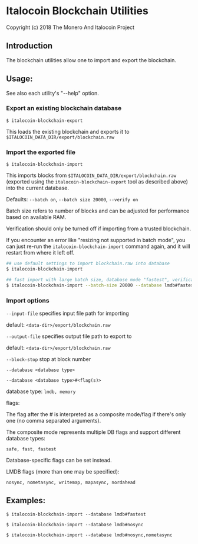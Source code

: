 # Italocoin Blockchain Utilities

Copyright (c) 2018 The Monero And Italocoin Project

## Introduction

The blockchain utilities allow one to import and export the blockchain.

## Usage:

See also each utility's "--help" option.

### Export an existing blockchain database

`$ italocoin-blockchain-export`

This loads the existing blockchain and exports it to `$ITALOCOIN_DATA_DIR/export/blockchain.raw`

### Import the exported file

`$ italocoin-blockchain-import`

This imports blocks from `$ITALOCOIN_DATA_DIR/export/blockchain.raw` (exported using the
`italocoin-blockchain-export` tool as described above) into the current database.

Defaults: `--batch on`, `--batch size 20000`, `--verify on`

Batch size refers to number of blocks and can be adjusted for performance based on available RAM.

Verification should only be turned off if importing from a trusted blockchain.

If you encounter an error like "resizing not supported in batch mode", you can just re-run
the `italocoin-blockchain-import` command again, and it will restart from where it left off.

```bash
## use default settings to import blockchain.raw into database
$ italocoin-blockchain-import

## fast import with large batch size, database mode "fastest", verification off
$ italocoin-blockchain-import --batch-size 20000 --database lmdb#fastest --verify off

```

### Import options

`--input-file`
specifies input file path for importing

default: `<data-dir>/export/blockchain.raw`

`--output-file`
specifies output file path to export to

default: `<data-dir>/export/blockchain.raw`

`--block-stop`
stop at block number

`--database <database type>`

`--database <database type>#<flag(s)>`

database type: `lmdb, memory`

flags:

The flag after the # is interpreted as a composite mode/flag if there's only
one (no comma separated arguments).

The composite mode represents multiple DB flags and support different database types:

`safe, fast, fastest`

Database-specific flags can be set instead.

LMDB flags (more than one may be specified):

`nosync, nometasync, writemap, mapasync, nordahead`

## Examples:

```
$ italocoin-blockchain-import --database lmdb#fastest

$ italocoin-blockchain-import --database lmdb#nosync

$ italocoin-blockchain-import --database lmdb#nosync,nometasync
```
